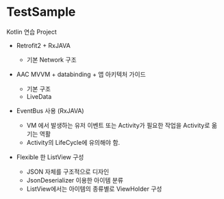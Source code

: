 # TestSample
Kotlin 연습 Project

* Retrofit2 + RxJAVA 
  * 기본 Network 구조

* AAC MVVM + databinding + 앱 아키텍처 가이드
  * 기본 구조
  * LiveData

* EventBus 사용 (RxJAVA)
  * VM 에서 발생하는 유저 이벤트 또는 Activity가 필요한 작업을 Activity로 옮기는 역활
  * Activity의 LifeCycle에 유의해야 함.
  
* Flexible 한 ListView 구성
  * JSON 자체를 구조적으로 디자인 
  * JsonDeserializer 이용한 아이템 분류
  * ListView에서는 아이템의 종류별로 ViewHolder 구성
  

